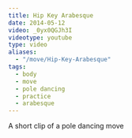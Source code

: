 ```yaml
---
title: Hip Key Arabesque
date: 2014-05-12
video: _0yx0QGJh3I
videotype: youtube
type: video
aliases:
  - "/move/Hip-Key-Arabesque"
tags:
  - body
  - move
  - pole dancing
  - practice
  - arabesque
---
```


A short clip of a pole dancing move